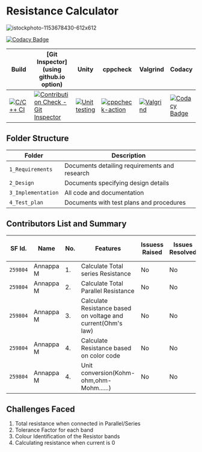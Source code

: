# **Resistance Calculator**

![istockphoto-1153678430-612x612](https://user-images.githubusercontent.com/80380749/114403495-78592180-9bc2-11eb-98eb-c6a19a50ebb4.jpg)

[![Codacy Badge](https://app.codacy.com/project/badge/Grade/64b3676768fd4673addceeb5611a9349)](https://www.codacy.com/gh/Annappa259804/MiniProject_C/dashboard?utm_source=github.com&amp;utm_medium=referral&amp;utm_content=Annappa259804/MiniProject_C&amp;utm_campaign=Badge_Grade)


Build | [Git Inspector](using github.io option) | Unity | cppcheck|Valgrind|Codacy|
------|----------|----|---|------|--------|
|[![C/C++ CI](https://github.com/Annappa259804/MiniProject_C/actions/workflows/c-build.yml/badge.svg)](https://github.com/Annappa259804/MiniProject_C/actions/workflows/c-build.yml)|[![Contribution Check - Git Inspector](https://github.com/Annappa259804/MiniProject_C/actions/workflows/gitinspector.yml/badge.svg)](https://github.com/Annappa259804/MiniProject_C/actions/workflows/gitinspector.yml)  |  [![Unit testing](https://github.com/Annappa259804/MiniProject_C/actions/workflows/unit-test.yml/badge.svg)](https://github.com/Annappa259804/MiniProject_C/actions/workflows/unit-test.yml)    | [![cppcheck-action](https://github.com/Annappa259804/MiniProject_C/actions/workflows/cppcheck.yml/badge.svg)](https://github.com/Annappa259804/MiniProject_C/actions/workflows/cppcheck.yml) |  [![Valgrind](https://github.com/Annappa259804/MiniProject_C/actions/workflows/Valgrind.yml/badge.svg)](https://github.com/Annappa259804/MiniProject_C/actions/workflows/Valgrind.yml)  | [![Codacy Badge](https://app.codacy.com/project/badge/Grade/64b3676768fd4673addceeb5611a9349)](https://www.codacy.com/gh/Annappa259804/MiniProject_C/dashboard?utm_source=github.com&amp;utm_medium=referral&amp;utm_content=Annappa259804/MiniProject_C&amp;utm_campaign=Badge_Grade)    |


## Folder Structure
Folder             | Description
-------------------| -----------------------------------------
`1_Requirements`   | Documents detailing requirements and research
`2_Design`         | Documents specifying design details
`3_Implementation` | All code and documentation
`4_Test_plan`      | Documents with test plans and procedures


## Contributors List and Summary

SF Id. |  Name                  | No.  |  Features                          | Issuess Raised |Issues Resolved|No Test Cases|Test Case Pass
-------|------------------------|------|------------------------------------|----------------|---------------|-------------|--------------
`259804` | Annappa M            |1.    |Calculate Total series Resistance   |  No            |  No           | 4          | 4    
`259804` | Annappa M            |2.    |Calculate Total Parallel Resistance  |  No            |  No           | 3         | 3   
`259804` | Annappa M            |3.    |Calculate Resistance based on voltage and current(Ohm's law) |  No            |  No           | 3          | 3    
`259804` | Annappa M            |4.    |Calculate Resistance based on color code |  No            |  No           | 3         | 3     
`259804` | Annappa M            |4.    |Unit conversion(Kohm-ohm,ohm-Mohm......) |  No            |  No           | 4          | 4    
    

## Challenges Faced 

1. Total resistance when connected in Parallel/Series
2. Tolerance Factor for each band
3. Colour Identification of the Resistor bands
4. Calculating resistance when current is 0
